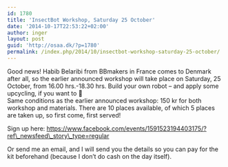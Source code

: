 ```yaml
---
id: 1780
title: 'InsectBot Workshop, Saturday 25 October'
date: '2014-10-17T22:53:22+02:00'
author: inger
layout: post
guid: 'http://osaa.dk/?p=1780'
permalink: /index.php/2014/10/insectbot-workshop-saturday-25-october/
---
```


Good news! Habib Belaribi from BBmakers in France comes to Denmark after all, so the earlier announced workshop will take place on Saturday, 25 October, from 16.00 hrs.-18.30 hrs. Build your own robot – and apply some upcycling, if you want to 🙂  
Same conditions as the earlier announced workshop: 150 kr for both workshop and materials. There are 10 places available, of which 5 places are taken up, so first come, first served!

Sign up here: https://www.facebook.com/events/1591523194403175/?ref\_newsfeed\_story\_type=regular

Or send me an email, and I will send you the details so you can pay for the kit beforehand (because I don’t do cash on the day itself).